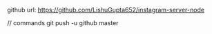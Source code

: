 github url: https://github.com/LishuGupta652/instagram-server-node

// commands
git push -u github master
